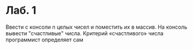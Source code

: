 # Лаб. 1
Ввести с консоли n целых чисел и поместить их в массив. На консоль
вывести "счастливые" числа. Критерий «счастливого» числа
программист определяет сам